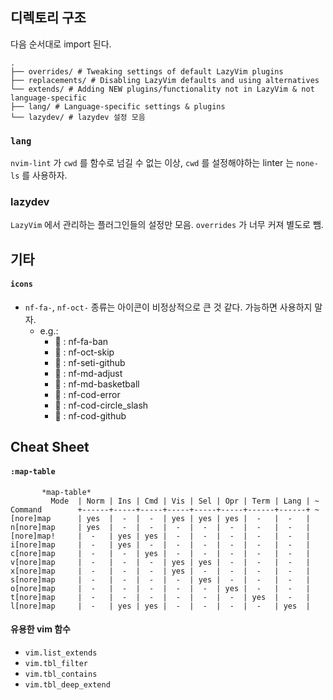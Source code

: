 
## 디렉토리 구조

다음 순서대로 import 된다.

```
.
├── overrides/ # Tweaking settings of default LazyVim plugins
├── replacements/ # Disabling LazyVim defaults and using alternatives
└── extends/ # Adding NEW plugins/functionality not in LazyVim & not language-specific
├── lang/ # Language-specific settings & plugins
└── lazydev/ # lazydev 설정 모음
```

### `lang`

`nvim-lint` 가 `cwd` 를 함수로 넘길 수 없는 이상, `cwd` 를 설정해야하는 linter 는 `none-ls` 를 사용하자.

### lazydev

`LazyVim` 에서 관리하는 플러그인들의 설정만 모음. `overrides` 가 너무 커져 별도로 뺌.

## 기타

#### `icons`

- `nf-fa-`, `nf-oct-` 종류는 아이콘이 비정상적으로 큰 것 같다. 가능하면 사용하지 말자.
  - e.g.:
    -  : nf-fa-ban
    -  : nf-oct-skip
    -  : nf-seti-github
    - 󰀚 : nf-md-adjust
    - 󰠆 : nf-md-basketball
    -  : nf-cod-error
    -  : nf-cod-circle_slash
    -  : nf-cod-github

## Cheat Sheet

#### `:map-table`

```help
       *map-table*
         Mode  | Norm | Ins | Cmd | Vis | Sel | Opr | Term | Lang | ~
Command        +------+-----+-----+-----+-----+-----+------+------+ ~
[nore]map      | yes  |  -  |  -  | yes | yes | yes |  -   |  -   |
n[nore]map     | yes  |  -  |  -  |  -  |  -  |  -  |  -   |  -   |
[nore]map!     |  -   | yes | yes |  -  |  -  |  -  |  -   |  -   |
i[nore]map     |  -   | yes |  -  |  -  |  -  |  -  |  -   |  -   |
c[nore]map     |  -   |  -  | yes |  -  |  -  |  -  |  -   |  -   |
v[nore]map     |  -   |  -  |  -  | yes | yes |  -  |  -   |  -   |
x[nore]map     |  -   |  -  |  -  | yes |  -  |  -  |  -   |  -   |
s[nore]map     |  -   |  -  |  -  |  -  | yes |  -  |  -   |  -   |
o[nore]map     |  -   |  -  |  -  |  -  |  -  | yes |  -   |  -   |
t[nore]map     |  -   |  -  |  -  |  -  |  -  |  -  | yes  |  -   |
l[nore]map     |  -   | yes | yes |  -  |  -  |  -  |  -   | yes  |
```

#### 유용한 vim 함수

- `vim.list_extends`
- `vim.tbl_filter`
- `vim.tbl_contains`
- `vim.tbl_deep_extend`
